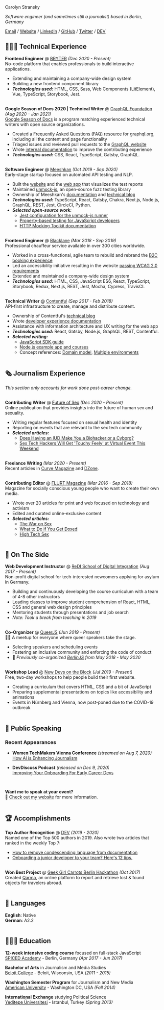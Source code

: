 Carolyn Stransky

_Software engineer (and sometimes still a journalist) based in Berlin, Germany_ <br>

[Email](mailto:hello@workwithcarolyn.com) / [Website](https://workwithcarolyn.com/) / [LinkedIn](https://www.linkedin.com/in/carolstran/) / [GitHub](https://github.com/carolstran/) / [Twitter](https://twitter.com/carolstran/) / [DEV](https://dev.to/carolstran/)

## 👩🏼‍💻 Technical Experience

**Frontend Engineer** @ [BRYTER](https://bryter.io/) _(Dec 2020 - Present)_ <br>
No-code platform that enables professionals to build interactive applications.
 - Extending and maintaining a company-wide design system
 - Building a new frontend component library
 - **_Technologies used:_** HTML, CSS, Sass, Web Components (LitElement), Vue, TypeScript, Storybook, Jest.
<br><br>

**Google Season of Docs 2020 | Technical Writer** @ [GraphQL Foundation](https://foundation.graphql.org/) _(Aug 2020 - Jan 2021)_ <br>
[Google Season of Docs](https://developers.google.com/season-of-docs/docs/participants) is a program matching experienced technical writers with open source organizations.
 - Created a [Frequently Asked Questions (FAQ) resource](https://graphql.org/faq/) for graphql.org, including all the content and page functionality
 - Triaged issues and reviewed pull requests to the [GraphQL website](https://github.com/graphql/graphql.github.io/)
 - Wrote [internal documentation](https://github.com/graphql/graphql.github.io/blob/source/CONTRIBUTING.md) to improve the contributing experience
 - **_Technologies used:_** CSS, React, TypeScript, Gatsby, GraphQL.
<br><br>

**Software Engineer** @ [Meeshkan](http://meeshkan.com/) _(Oct 2019 - Sep 2020)_ <br>
Early-stage startup focused on automated API testing and NLP.
 - Built the [website](https://meeshkan.com/) and the [web app](https://app.meeshkan.com/) that visualizes the test reports
 - Maintained [unmock-js](https://github.com/meeshkan/unmock-js), an open-source fuzz testing library
 - Ownership of Meeshkan's [documentation](https://meeshkan.com/docs/) and [technical blog](https://meeshkan.com/blog/)
 - **_Technologies used:_** TypeScript, React, Gatsby, Chakra, Next.js, Node.js, GraphQL, REST, Jest, CircleCI, Python.
 - **_Selected open-source work:_**
   - [Jest configuration for the unmock-js runner](https://github.com/meeshkan/unmock-jest-runner)
   - [Property-based testing for JavaScript developers](https://dev.to/meeshkan/property-based-testing-for-javascript-developers-21b2)
   - [HTTP Mocking Toolkit documentation](https://github.com/meeshkan/hmt)
   <br><br>

**Frontend Engineer** @ [Blacklane](https://www.blacklane.com/en) _(Mar 2018 - Sep 2019)_ <br>
Professional chauffeur service available in over 300 cities worldwide.
 - Worked in a cross-functional, agile team to rebuild and rebrand the [B2C booking experience](https://www.blacklane.com/en/)
 - Led an accessibility initiative resulting in the website [passing WCAG 2.0 requirements](https://www.blacklane.com/en/accessibility/)
 - Extended and maintained a company-wide design system
 - **_Technologies used:_** HTML, CSS, JavaScript ES6, React, TypeScript, Storybook, Redux, Next.js, REST, Jest, Mocha, Cypress, TravisCI.
 <br><br>

**Technical Writer** @ [Contentful](https://www.contentful.com/) _(Sep 2017 - Feb 2018)_ <br>
API-first infrastructure to create, manage and distribute content.
 - Ownership of Contentful's [technical blog](https://www.contentful.com/blog/)
 - Wrote [developer experience documentation](https://www.contentful.com/developers/docs/)
 - Assistance with information architecture and UX writing for the web app
 - **_Technologies used:_** React, Gatsby, Node.js, GraphQL, REST, Contentful.
 - **_Selected writing:_**
   - [JavaScript SDK guide](https://www.contentful.com/developers/docs/javascript/tutorials/using-js-cda-sdk/)
   - [Node.js example app and courses](https://the-example-app-nodejs.contentful.com/courses)
   - Concept references: [Domain model](https://www.contentful.com/developers/docs/concepts/domain-model/), [Multiple environments](https://www.contentful.com/developers/docs/concepts/multiple-environments/)
   <br><br>

## 🗞 Journalism Experience

_This section only accounts for work done post-career change._
<br><br>

**Contributing Writer** @ [Future of Sex](https://futureofsex.net/) _(Dec 2020 - Present)_ <br>
Online publication that provides insights into the future of human sex and sexuality.
 - Writing regular features focused on sexual health and identity
 - Reporting on events that are relevant to the sex tech community
 - **_Selected articles:_**
   - [Does Having an IUD Make You a Biohacker or a Cyborg?](https://futureofsex.net/augmentation/does-having-an-iud-make-you-a-biohacker-or-a-cyborg/)
   - [Sex Tech Hackers Will Get 'Touchy Feely' at Virtual Event This Weekend](https://futureofsex.net/sex-tech/sex-tech-hackers-will-get-touchy-feely-at-virtual-event-this-weekend/)
<br><br>

**Freelance Writing** _(Mar 2020 - Present)_ <br>
Recent articles in [Curve Magazine](https://www.curvemag.com/us-home/beyond-the-binary-how-software-engineer-sara-vieira-founded-a-global-community-of-queer-coders/) and [DZone](https://dzone.com/users/4255812/carolstran.html).
<br><br>

**Contributing Editor** @ [FLURT Magazine](https://www.facebook.com/flurtmagazine) _(Mar 2016 - Sep 2018)_ <br>
Magazine for socially conscious young people who want to create their own media.
 - Wrote over 20 articles for print and web focused on technology and activism
 - Edited and curated online-exclusive content
 - **_Selected articles:_**
   - [The War on Sex](https://workwithcarolyn.com/words/war-on-sex)
   - [What to Do if You Get Doxed](https://workwithcarolyn.com/words/what-to-do-if-you-get-doxed)
   - [High Tech Sex](https://workwithcarolyn.com/words/high-tech-sex)
   <br><br>

## 📌 On The Side

**Web Development Instructor** @ [ReDI School of Digital Integration](https://www.redi-school.org/) _(Aug 2017 - Present)_<br>
Non-profit digital school for tech-interested newcomers applying for asylum in Germany.
 - Building and continuously developing the course curriculum with a team of 4-8 other instructors
 - Leading classes to improve student comprehension of React, HTML, CSS and general web design principles
 - Mentoring students through presentations and job search
 - _Note: Took a break from teaching in 2019_
 <br><br>

**Co-Organizer** @ [QueerJS](https://queerjs.com/) _(Jun 2019 - Present)_<br>
🏳️‍🌈 A meetup for everyone where queer speakers take the stage.
 - Selecting speakers and scheduling events
 - Fostering an inclusive community and enforcing the code of conduct
 - 🐻 _Previously co-organized [BerlinJS](https://berlinjs.org/) from May 2018 - May 2020_
 <br><br>

**Workshop Lead** @ [New Devs on the Block](https://newdevs.org/) _(Jul 2019 - Present)_ <br>
Free, two-day workshops to help people build their first website.
 - Creating a curriculum that covers HTML, CSS and a bit of JavaScript
 - Preparing supplemental presentations on topics like accessibility and animations
 - Events in Nürnberg and Vienna, now post-poned due to the COVID-19 outbreak
 <br><br>

## 🎤 Public Speaking

### Recent Appearances

- **Women TechMakers Vienna Conference** _(streamed on Aug 7, 2020)_
<br>[How AI is Enhancing Journalism](https://www.youtube.com/watch?v=-qZCRHwnnbM)<br>

- **DevDiscuss Podcast** _(released on Dec 9, 2020)_
<br>[Improving Your Onboarding For Early Career Devs](https://dev.to/devteam/improving-your-onboarding-for-early-career-devs-with-carolyn-stransky-john-britton-2ec3)<br>
<br>

**Want me to speak at your event?**
<br>💖 [Check out my website](https://workwithcarolyn.com/speaking) for more information.
<br><br>

## 🏆 Accomplishments

**Top Author Recognition** @ [DEV](https://dev.to/) _(2019 - 2020)_ <br>
Named one of the Top 500 authors in 2019. Also wrote two articles that ranked in the weekly Top 7:
 - [How to remove condescending language from documentation](https://dev.to/meeshkan/how-to-remove-condescending-language-from-documentation-4a5p)
 - [Onboarding a junior developer to your team? Here's 12 tips.](https://dev.to/carolstran/onboarding-a-junior-developer-to-your-team-here-s-12-tips-4g3a)
<br><br>

**Won Best Project** @ [Geek Girl Carrots Berlin Hackathon](http://www.hacklikeagirl.co/) _(Oct 2017)_<br>
Created [Qarma](https://github.com/lcorr8/qarma), an online platform to report and retrieve lost & found objects for travelers abroad.
<br><br>

## 💬 Languages

**English**: Native <br>
**German**: A2.2
<br><br>

## 👩🏼‍🎓 Education

**12-week intensive coding course** focused on full-stack JavaScript<br>
[SPICED Academy](https://www.spiced-academy.com/) - Berlin, Germany _(Apr 2017 - Jun 2017)_ <br>

**Bachelor of Arts** in Journalism and Media Studies<br>
[Beloit College](https://www.beloit.edu/) - Beloit, Wisconsin, USA _(2011 - 2015)_

**Washington Semester Program** for Journalism and New Media<br>
[American University](https://www.american.edu/) - Washington DC, USA _(Fall 2014)_

**International Exchange** studying Political Science<br>
[Yeditepe Üniversitesi](https://yeditepe.edu.tr/en) - Istanbul, Turkey _(Spring 2013)_
